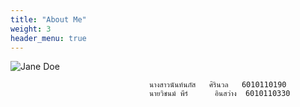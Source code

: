 ```yaml
---
title: "About Me"
weight: 3
header_menu: true
---
```


![Jane Doe](images/sct_7.jpg)

                                   นางสาวนันท์นภัส   ศิรินวล   6010110190 
                                   นายวิชนม์ พีร์      อินสว่าง  6010110330
